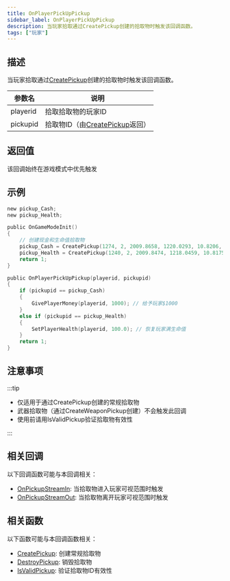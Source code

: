 ```yaml
---
title: OnPlayerPickUpPickup
sidebar_label: OnPlayerPickUpPickup
description: 当玩家拾取通过CreatePickup创建的拾取物时触发该回调函数。
tags: ["玩家"]
---
```


## 描述

当玩家拾取通过[CreatePickup](../functions/CreatePickup)创建的拾取物时触发该回调函数。

| 参数名   | 说明                                                        |
| -------- | ----------------------------------------------------------- |
| playerid | 拾取拾取物的玩家ID                                          |
| pickupid | 拾取物ID（由[CreatePickup](../functions/CreatePickup)返回） |

## 返回值

该回调始终在游戏模式中优先触发

## 示例

```c
new pickup_Cash;
new pickup_Health;

public OnGameModeInit()
{
    // 创建现金和生命值拾取物
    pickup_Cash = CreatePickup(1274, 2, 2009.8658, 1220.0293, 10.8206, -1);
    pickup_Health = CreatePickup(1240, 2, 2009.8474, 1218.0459, 10.8175, -1);
    return 1;
}

public OnPlayerPickUpPickup(playerid, pickupid)
{
    if (pickupid == pickup_Cash)
    {
        GivePlayerMoney(playerid, 1000); // 给予玩家$1000
    }
    else if (pickupid == pickup_Health)
    {
        SetPlayerHealth(playerid, 100.0); // 恢复玩家满生命值
    }
    return 1;
}
```

## 注意事项

:::tip

- 仅适用于通过CreatePickup创建的常规拾取物
- 武器拾取物（通过CreateWeaponPickup创建）不会触发此回调
- 使用前请用IsValidPickup验证拾取物有效性

:::

## 相关回调

以下回调函数可能与本回调相关：

- [OnPickupStreamIn](OnPickupStreamIn): 当拾取物进入玩家可视范围时触发
- [OnPickupStreamOut](OnPickupStreamOut): 当拾取物离开玩家可视范围时触发

## 相关函数

以下函数可能与本回调函数相关：

- [CreatePickup](../functions/CreatePickup): 创建常规拾取物
- [DestroyPickup](../functions/DestroyPickup): 销毁拾取物
- [IsValidPickup](../functions/IsValidPickup): 验证拾取物ID有效性
